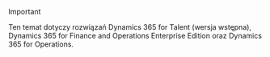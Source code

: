 > [!IMPORTANT]
> Ten temat dotyczy rozwiązań Dynamics 365 for Talent (wersja wstępna), Dynamics 365 for Finance and Operations Enterprise Edition oraz Dynamics 365 for Operations. 
